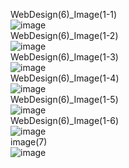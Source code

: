 WebDesign(6)_Image(1-1)<br>
![image](https://github.com/user-attachments/assets/91e98dff-18a7-4d68-9b0a-565bb9184e9d)
<br>WebDesign(6)_Image(1-2)<br>
![image](https://github.com/user-attachments/assets/df78d15a-98f9-4c24-8d8a-e516523a3235)
<br>WebDesign(6)_Image(1-3)<br>
![image](https://github.com/user-attachments/assets/e8b83e36-9b13-4139-ad4b-a8130cd2a971)
<br>WebDesign(6)_Image(1-4)<br>
![image](https://github.com/user-attachments/assets/7e87e70d-b5a5-432b-92a2-55664a94e720)
<br>WebDesign(6)_Image(1-5)<br>
![image](https://github.com/user-attachments/assets/18c071a7-b145-4e11-ae86-f5d234c7901d)
<br>WebDesign(6)_Image(1-6)<br>
![image](https://github.com/user-attachments/assets/d2c9b1fd-4dfa-496b-8021-385e754b2d4d)
<br>image(7)<br>
![image](https://github.com/user-attachments/assets/c4d485cb-a2f7-4f15-9c39-26aef77a55d3)

